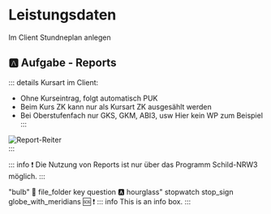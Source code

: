 # Leistungsdaten 
Im Client Stundneplan anlegen


## :a: Aufgabe - Reports



 ::: details
Kursart im Client: 
* Ohne Kurseintrag, folgt automatisch PUK
* Beim Kurs ZK kann nur als Kursart ZK ausgesählt werden
* Bei Oberstufenfach nur GKS, GKM, ABI3, usw Hier kein WP zum Beispiel 
 :::

![Report-Reiter](./graphics/vonS2nachS3_uebersicht_schueler_test.png)  
:::
     
::: info 
:exclamation: Die Nutzung von Reports ist nur über das Programm Schild-NRW3 möglich.
:::


"bulb"
:mag_right:
file_folder
key
question
:a:
hourglass"
stopwatch
stop_sign
globe_with_meridians
:sos:
:exclamation:
::: info
This is an info box.
:::


